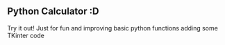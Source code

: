 ## Python Calculator :D
Try it out! Just for fun and improving basic python functions adding some TKinter code 
